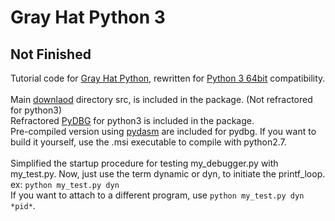 # Gray Hat Python 3
## Not Finished
 Tutorial code for [Gray Hat Python](https://nostarch.com/ghpython.htm), rewritten for [Python 3 64bit](https://www.python.org/ftp/python/3.9.2/python-3.9.2-amd64.exe) compatibility.\
 \
Main [downlaod](https://nostarch.com/download/ghpython_src.zip) directory src, is included in the package. (Not refractored for python3)\
Refractored [PyDBG](https://github.com/OpenRCE/pydbg) for python3 is included in the package.\
Pre-compiled version using [pydasm](https://github.com/axcheron/pydasm) are included for pydbg. If you want to build it yourself, use the .msi executable to compile with python2.7.\
\
Simplified the startup procedure for testing my_debugger.py with my_test.py. Now, just use the term dynamic or dyn, to initiate the printf_loop.\
ex: `python my_test.py dyn`\
If you want to attach to a different program, use `python my_test.py dyn *pid*`.
